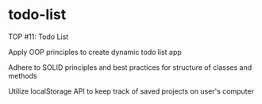 # todo-list
TOP #11: Todo List

Apply OOP principles to create dynamic todo list app

Adhere to SOLID principles and best practices for structure of classes and methods

Utilize localStorage API to keep track of saved projects on user's computer
